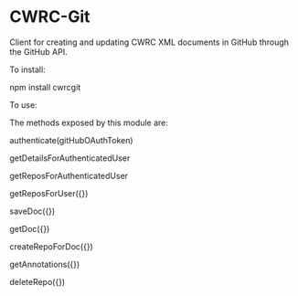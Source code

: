 # CWRC-Git
Client for creating and updating CWRC XML documents in GitHub through the GitHub API.

To install:

npm install cwrcgit

To use:

The methods exposed by this module are:

authenticate(gitHubOAuthToken)

getDetailsForAuthenticatedUser

getReposForAuthenticatedUser

getReposForUser({})

saveDoc({})

getDoc({})

createRepoForDoc({})

getAnnotations({})

deleteRepo({})


